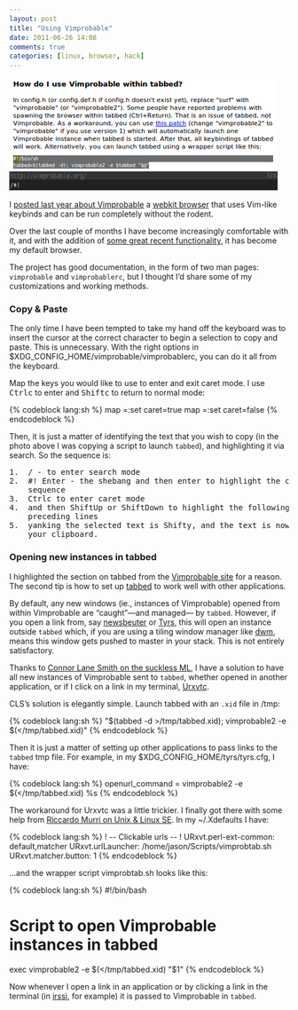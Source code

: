 ```yaml
---
layout: post
title: "Using Vimprobable"
date: 2011-06-26 14:08
comments: true
categories: [linux, browser, hack]
---
```

![image](/images/post_images/vimprobable2.png)

I [posted last year about Vimprobable](http://jasonwryan.com/blog/2010/10/07/vimprobable/ "Post on using Vimprobable")
a [webkit browser](http://www.webkit.org/ "Webkit site") that uses
Vim-like keybinds and can be run completely without the rodent.

Over the last couple of months I have become increasingly comfortable
with it, and with the addition of 
[some great recent functionality](http://vimprobable.org/pipermail/vimprobable-users/2011-June/000800.html "External handlers patch on ML"),
it has become my default browser.

The project has good documentation, in the form of two man pages:
`vimprobable` and `vimprobablerc`, but I thought I’d share some of my
customizations and working methods.

### Copy &amp; Paste
The only time I have been tempted to take my hand off the keyboard was
to insert the cursor at the correct character to begin a selection to
copy and paste. This is unnecessary. With the right options in
<span class="file">$XDG\_CONFIG\_HOME/vimprobable/vimprobablerc</span>, 
you can do it all from the keyboard.

Map the keys you would like to use to enter and exit caret mode. I use
<kbd>Ctrl</kbd><kbd>c</kbd> to enter and <kbd>Shift</kbd><kbd>c</kbd> to 
return to normal mode:

{% codeblock lang:sh %}
map <C-c>=:set caret=true
map <S-c>=:set caret=false
{% endcodeblock %}

Then, it is just a matter of identifying the text that you wish to copy
(in the photo above I was copying a script to launch `tabbed`), and
highlighting it via search. So the sequence is:

<pre>
1.  <kbd>/</kbd> - to enter search mode
2.  <kbd>#</kbd><kbd>!</kbd> <kbd>Enter</kbd> - the shebang and then enter to highlight the correct
    sequence
3.  <kbd>Ctrl</kbd><kbd>c</kbd> to enter caret mode
4.  and then <kbd>Shift</kbd><kbd>Up</kbd> or <kbd>Shift</kbd><kbd>Down</kbd> to highlight the following or
    preceding lines
5.  yanking the selected text is <kbd>Shift</kbd><kbd>y</kbd>, and the text is now stored in
    your clipboard.
</pre>

### Opening new instances in tabbed
I highlighted the section on tabbed from the 
[Vimprobable site](http://www.vimprobable.org/ "Vimprobable website") for a reason.
The second tip is how to set up
[tabbed](http://tools.suckless.org/tabbed "tabbed on suckless.org") to
work well with other applications.

By default, any new windows (ie., instances of Vimprobable) opened from
within Vimprobable are “caught”—and managed— by `tabbed`. However, if you
open a link from, say
[newsbeuter](http://newsbeuter.org/ "ncurses rss reader") or
[Tyrs](http://tyrs.nicosphere.net/index.html "ncurses twitter/identi.ca client"),
this will open an instance outside `tabbed` which, if you are using a
tiling window manager like
[dwm](http://dwm.suckless.org/ "THE titling wm"), means this window gets
pushed to master in your stack. This is not entirely satisfactory.

Thanks to 
[Connor Lane Smith on the suckless ML](http://lists.suckless.org/dev/1106/8761.html "Tabbed thread on suckless ML"),
I have a solution to have all new instances of Vimprobable sent to
`tabbed`, whether opened in another application, or if I click on a link
in my terminal, [Urxvtc](http://www.rxvt.org/ "Rxvt. org").

CLS’s solution is elegantly simple. Launch tabbed with an `.xid` file in
<psan class="file">/tmp</span>:

{% codeblock lang:sh %}
"$(tabbed -d >/tmp/tabbed.xid); vimprobable2 -e $(</tmp/tabbed.xid)"
{% endcodeblock %}

Then it is just a matter of setting up other applications to pass links
to the `tabbed` <span class="file">tmp</span> file. For example, in my
<span class="file">$XDG\_CONFIG\_HOME/tyrs/tyrs.cfg</span>, I have:

{% codeblock lang:sh %}
openurl_command = vimprobable2 -e $(</tmp/tabbed.xid) %s
{% endcodeblock %}

The workaround for Urxvtc was a little trickier. I finally got there
with some help from 
[Riccardo Murri on Unix & Linux SE](http://unix.stackexchange.com/questions/15550/passing-clicked-links-in-rxvt-to-a-script/15555#15555 "Unix SE answer").
In my <span class="file">~/.Xdefaults</span> I have:
 
{% codeblock lang:sh %}
! -- Clickable urls -- !
URxvt.perl-ext-common: default,matcher
URxvt.urlLauncher: /home/jason/Scripts/vimprobtab.sh
URxvt.matcher.button: 1
{% endcodeblock %}

…and the wrapper script <span class="file">vimprobtab.sh</span> looks like this:
    
{% codeblock lang:sh %}
#!/bin/bash
# Script to open Vimprobable instances in tabbed
exec vimprobable2 -e $(</tmp/tabbed.xid) "$1"
{% endcodeblock %}

Now whenever I open a link in an application or by clicking a link in
the terminal (in [irssi](http://irssi.org/ "IRC client"), for example)
it is passed to Vimprobable in `tabbed`.
